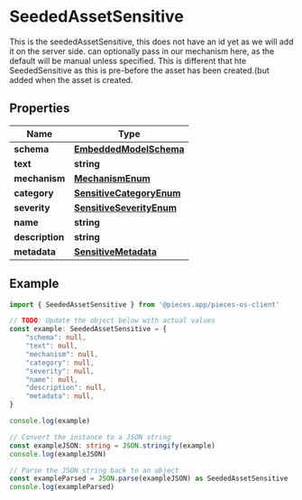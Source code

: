 
# SeededAssetSensitive

This is the seededAssetSensitive, this does not have an id yet as we will add it on the server side.  can optionally pass in our mechanism here, as the default will be manual unless specified.  This is different that hte SeededSensitive as this is pre-before the asset has been created.(but added when the asset is created.

## Properties

Name | Type
------------ | -------------
**schema** | [**EmbeddedModelSchema**](EmbeddedModelSchema)
**text** | **string**
**mechanism** | [**MechanismEnum**](MechanismEnum)
**category** | [**SensitiveCategoryEnum**](SensitiveCategoryEnum)
**severity** | [**SensitiveSeverityEnum**](SensitiveSeverityEnum)
**name** | **string**
**description** | **string**
**metadata** | [**SensitiveMetadata**](SensitiveMetadata)

## Example

```typescript
import { SeededAssetSensitive } from '@pieces.app/pieces-os-client'

// TODO: Update the object below with actual values
const example: SeededAssetSensitive = {
    "schema": null,
    "text": null,
    "mechanism": null,
    "category": null,
    "severity": null,
    "name": null,
    "description": null,
    "metadata": null,
}

console.log(example)

// Convert the instance to a JSON string
const exampleJSON: string = JSON.stringify(example)
console.log(exampleJSON)

// Parse the JSON string back to an object
const exampleParsed = JSON.parse(exampleJSON) as SeededAssetSensitive
console.log(exampleParsed)
```


